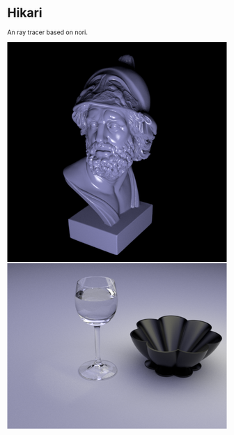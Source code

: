# Hikari

An ray tracer based on nori.

![](https://github.com/BlauHimmel/Hikari/blob/master/screenshot/Ajax.png)
![](https://github.com/BlauHimmel/Hikari/blob/master/screenshot/Table.png)
